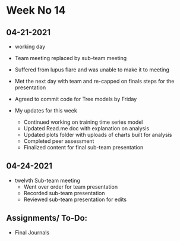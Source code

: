 # Week No 14
## 04-21-2021
  - working day
  - Team meeting replaced by sub-team meeting
  - Suffered from lupus flare and was unable to make it to meeting
  - Met the next day with team and re-capped on finals steps for the presentation
  - Agreed to commit code for Tree models by Friday 
  
- My updates for this week
  - Continued working on training time series model
  - Updated Read.me doc with explanation on analysis
  - Updated plots folder with uploads of charts built for analysis
  - Completed peer assessment
  - Finalized content for final sub-team presentation


## 04-24-2021
- twelvth Sub-team meeting
  - Went over order for team presentation
  - Recorded sub-team presentation
  - Reviewed sub-team presentation for edits

## Assignments/ To-Do:
  - Final Journals
